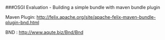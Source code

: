 ###OSGI Evaluation - Building a simple bundle with maven bundle plugin

Maven Plugin: http://felix.apache.org/site/apache-felix-maven-bundle-plugin-bnd.html

BND : http://www.aqute.biz/Bnd/Bnd
